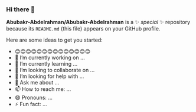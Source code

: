 ### Hi there 👋


**Abubakr-Abdelrahman/Abubakr-Abdelrahman** is a ✨ _special_ ✨ repository because its `README.md` (this file) appears on your GitHub profile.

Here are some ideas to get you started:
- 😊😊😊😊😊😊😊😊😊😊😊😊😊😊
- 🔭 I’m currently working on ...
- 🌱 I’m currently learning ...
- 👯 I’m looking to collaborate on ...
- 🤔 I’m looking for help with ...
- 💬 Ask me about ...
- 📫 How to reach me: ...
- 😄 Pronouns: ...
- ⚡ Fun fact: ...

